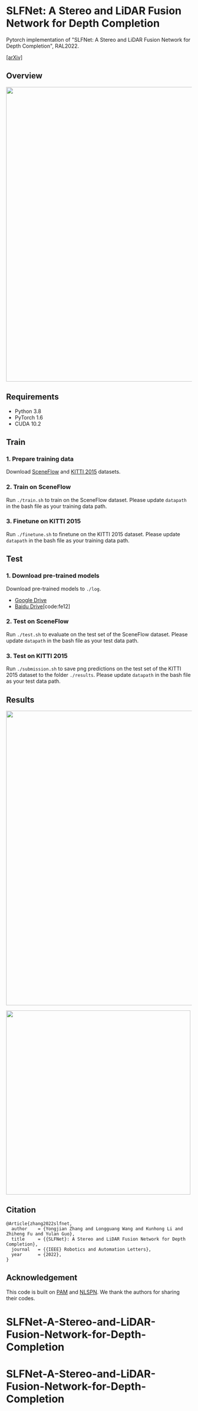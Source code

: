 # SLFNet: A Stereo and LiDAR Fusion Network for Depth Completion

Pytorch implementation of "SLFNet: A Stereo and LiDAR Fusion Network for Depth Completion", RAL2022.

[[arXiv]](http://arxiv.org/abs/2009.08250)

## Overview
<img width="800" src="https://github.com/LongguangWang/PAM/blob/master/Figs/PASMnet.png"/></div>

## Requirements
- Python 3.8
- PyTorch 1.6
- CUDA 10.2

## Train
### 1. Prepare training data
Download [SceneFlow](https://lmb.informatik.uni-freiburg.de/resources/datasets/SceneFlowDatasets.en.html) and [KITTI 2015](http://www.cvlibs.net/datasets/kitti/eval_scene_flow.php?benchmark=stereo) datasets.

### 2. Train on SceneFlow
Run `./train.sh` to train on the SceneFlow dataset. Please update `datapath` in the bash file as your training data path.

### 3. Finetune on KITTI 2015
Run `./finetune.sh` to finetune on the KITTI 2015 dataset. Please update `datapath` in the bash file as your training data path.

## Test
### 1. Download pre-trained models
Download pre-trained models to `./log`.
- [Google Drive](https://drive.google.com/file/d/1_eXJnK8p-2NF4kxrj3ki6OHwXptO4iYp/view)
- [Baidu Drive](https://pan.baidu.com/s/1Yllm8992_n8i5YfwufyJ-Q)[code:fe12]

### 2. Test on SceneFlow
Run `./test.sh` to evaluate on the test set of the SceneFlow dataset. Please update `datapath` in the bash file as your test data path.

### 3. Test on KITTI 2015
Run `./submission.sh` to save png predictions on the test set of the KITTI 2015 dataset to the folder `./results`. Please update `datapath` in the bash file as your test data path.

## Results
<img width="800" src="https://github.com/LongguangWang/PAM/blob/master/Figs/Fig_PASMnet.png"/></div>

<img width="500" src="https://github.com/LongguangWang/PAM/blob/master/Figs/Tab_PASMnet.png"/></div>

## Citation
```
@Article{zhang2022slfnet,
  author    = {Yongjian Zhang and Longguang Wang and Kunhong Li and Zhiheng Fu and Yulan Guo},
  title     = {{SLFNet}: A Stereo and LiDAR Fusion Network for Depth Completion},
  journal   = {{IEEE} Robotics and Automation Letters},
  year      = {2022},
}
```

## Acknowledgement

This code is built on [PAM](https://github.com/The-Learning-And-Vision-Atelier-LAVA/PAM) and [NLSPN](https://github.com/zzangjinsun/NLSPN_ECCV20). We thank the authors for sharing their codes.
# SLFNet-A-Stereo-and-LiDAR-Fusion-Network-for-Depth-Completion
# SLFNet-A-Stereo-and-LiDAR-Fusion-Network-for-Depth-Completion
